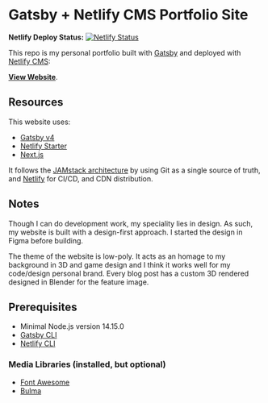 # Gatsby + Netlify CMS Portfolio Site

**Netlify Deploy Status:**
[![Netlify Status](https://api.netlify.com/api/v1/badges/baad14b3-b0f7-4364-a485-ab30fce41380/deploy-status)](https://app.netlify.com/sites/gatsby4portfolio/deploys)

This repo is my personal portfolio built with [Gatsby](https://www.gatsbyjs.org/) and deployed with [Netlify CMS](https://www.netlifycms.org): 

**[View Website](https://joshuasalazar.net/)**.

## Resources
This website uses:

- [Gatsby v4](https://www.gatsbyjs.com/gatsby-4/)
- [Netlify Starter](https://github.com/netlify-templates/gatsby-starter-netlify-cms#readme)
- [Next.js](https://nextjs.org/)

It follows the [JAMstack architecture](https://jamstack.org) by using Git as a single source of truth, and [Netlify](https://www.netlify.com) for CI/CD, and CDN distribution.

## Notes
Though I can do development work, my speciality lies in design. As such, my website is built with a design-first approach. I started the design in Figma before building.

The theme of the website is low-poly. It acts as an homage to my background in 3D and game design and I think it works well for my code/design personal brand. Every blog post has a custom 3D rendered designed in Blender for the feature image.

## Prerequisites

- Minimal Node.js version 14.15.0
- [Gatsby CLI](https://www.gatsbyjs.com/docs/reference/gatsby-cli/)
- [Netlify CLI](https://github.com/netlify/cli)

### Media Libraries (installed, but optional)

- [Font Awesome](https://fontawesome.com/)
- [Bulma](https://bulma.io/)

